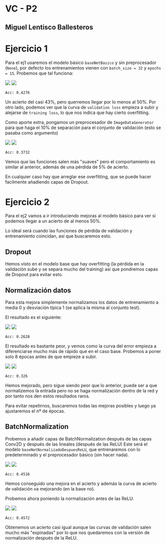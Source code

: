 # VC - P2
## Miguel Lentisco Ballesteros

# Ejercicio 1
Para el ej1 usaremos el modelo básico `baseNetBasico` y sin preprocesador (`None`), por defecto los entrenamientos vienen con `batch_size = 32` y `epochs = 15`. Probemos que tal funciona:

![](imagenes/ej1/loss1.png)
![](imagenes/ej1/acc1.png)

`Acc: 0.4276`

Un acierto del casi 43%, pero querremos llegar por lo menos al 50%. Por otro lado, podemos ver que la curva de `validation loss` empieza a subir y alejarse de `training loss`, lo que nos indica que hay cierto overfitting.

Como aporte extra, pongamos un preprocesador de `ImageDataGenerator` para que haga el 10% de separación para el conjunto de validación (esto se pasaba como argumento)

![](imagenes/ej1/loss2.png)
![](imagenes/ej1/acc2.png)

`Acc: 0.3732`

Vemos que las funciones salen más "suaves" pero el comportamiento es similar al anterior, además de una pérdida de 5% de acierto.

En cualquier caso hay que arreglar ese overfitting, que se puede hacer facilmente añadiendo capas de Dropout.

# Ejercicio 2
Para el ej2 vamos a ir introduciendo mejoras al modelo básico para ver si podemos llegar a un acierto de al menos 50%.

Lo ideal será cuando las funciones de pérdida de validación y entrenamiento coincidan, así que buscaremos esto.

## Dropout
Hemos visto en el modelo base que hay overfitting (la pérdida en la validación sube y se separa mucho del training) así que pondremos capas de Dropout para evitar esto.



## Normalización datos
Para esta mejora simplemente normalizamos los datos de entrenamiento a media 0 y desviación típica 1 (se aplica la misma al conjunto test).

El resultado es el siguiente:

![](imagenes/ej2/loss1.png)
![](imagenes/ej2/acc1.png)

`Acc: 0.2628`

El resultado es bastante peor, y vemos como la curva del error empieza a diferenciarse mucho más de rápido que en el caso base. Probemos a poner solo 8 épocas antes de que empieze a subir.

![](imagenes/ej2/loss2.png)
![](imagenes/ej2/acc2.png)

`Acc: 0.326`

Hemos mejorado, pero sigue siendo peor que lo anterior, puede ser a que normalizemos la entrada pero no se haga normalización dentro de la red y por tanto nos den estos resultados raros.

Para evitar repetirnos, buscaremos todas las mejoras posibles y luego ya ajustaremos el nº de épocas.

## BatchNormalization
Probemos a añadir capas de BatchNormalization después de las capas Conv2D y después de las lineales (después de las ReLU) Este será el modelo `baseNetNormalizadoDespuesReLU`, que entrenaremos con lo predeterminado y el preprocesador básico (sin hacer nada).

![](imagenes/ej2/loss3.png)
![](imagenes/ej2/acc3.png)

`Acc: 0.4516`

Hemos conseguido una mejora en el acierto y además la curva de acierto de validación va mejorando (en la base no).

Probemos ahora poniendo la normalización antes de las ReLU.

![](imagenes/ej2/loss4.png)
![](imagenes/ej2/acc4.png)

`Acc: 0.4572`

Obtenemos un acierto casi igual aunque las curvas de validación salen mucho más "espinadas" por lo que nos quedaremos con la versión de normalización después de la ReLU.

